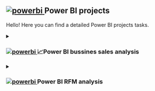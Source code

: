 ## <a href="https://app.powerbi.com/home" target="_blank"> <img src="https://www.ptr.co.uk/sites/default/files/powerbilogo.png" alt="powerbi" width="40" height="40"/> </a> Power BI projects 

Hello!
Here you can find a detailed Power BI projects tasks.

<details><summary><h3> <a href="https://app.powerbi.com/home" target="_blank"> <img src="https://www.ptr.co.uk/sites/default/files/powerbilogo.png" alt="powerbi" width="25" height="25"/> </a>📈Power BI bussines sales analysis </h3></summary>

  Task: choose 2 teams and present the data analysis insights.
  Teams: Executive Leadership and Sales.

1. Provide 1 dashboard which you will then use for 2 presentations for each of the departments.
2. You should add at least 1 new data source to the dashboard.
3. Write [SQL queries](https://github.com/Ingrik07/Ingrida_intro/blob/main/SQL/SQL_sales_analysis.md) to extract needed data, these queries should be well documented. <img src="https://i.giphy.com/media/v1.Y2lkPTc5MGI3NjExOTVzZnkxeWk3bnZkZm1lN25pa2o0ZHBmNzB4emdiaXEwcmswcDR6MSZlcD12MV9pbnRlcm5hbF9naWZfYnlfaWQmY3Q9Zw/JIX9t2j0ZTN9S/giphy.gif" width="5%" height="5%" />
4. Work on the clean and clear dashboard structure. Have clear labels, good naming conventions and other elements, so the audience who looks at your dashboard can understand it without your explanations.
5. Insights on Power BI sales analysis.
> **Major Increase in ONLINE orders due to price strategy change.**
<p align="center">
  <img src="https://github.com/Ingrik07/Ingrida_intro/blob/main/Logos/Screenshots/image1.png"></img>
</p>

> **The main reason starting from 2003 July became 'price'.**

<p align="center">
  <img src="https://github.com/Ingrik07/Ingrida_intro/blob/main/Logos/Screenshots/image2.png" alt="sales reason price" width="70%" height="70%"></img>
</p>

> **Since Online sales increased due due to low price policy, the offline AOV remained to be x10 times higher than online AOV.**

<p align="center">
  <img src="https://github.com/Ingrik07/Ingrida_intro/blob/main/Logos/Screenshots/aov%20capture.JPG" alt="sales reason price" width="70%" height="70%">
</p>
</ br>

> **Added sales map representing the country markets by sales and products.**

<p align="center">
  <img src="https://github.com/Ingrik07/Ingrida_intro/blob/main/Logos/Screenshots/map%20product.JPG" width="70%" height="70%">
</p>
</details>
</details>

<details><summary><h3> <a href="https://app.powerbi.com/home" target="_blank"> <img src="https://www.ptr.co.uk/sites/default/files/powerbilogo.png" alt="powerbi" width="25" height="25"/> </a>Power BI RFM analysis </h3></summary>

1. Use SQL for calculation and data selection. ([HERE](https://github.com/Ingrik07/Ingrida_intro/edit/main/SQL/SQL_sales_analysis.md) you can find the SQL code <img src="https://c.tenor.com/bCfpwMjfAi0AAAAC/cat-typing.gif" width="5%" height="5%" />)
2. Present your RFM analyses with a dashboard by using Power BI.
3. Insights on RFM analysis

</details>
